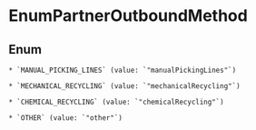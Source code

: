 
# EnumPartnerOutboundMethod

## Enum


    * `MANUAL_PICKING_LINES` (value: `"manualPickingLines"`)

    * `MECHANICAL_RECYCLING` (value: `"mechanicalRecycling"`)

    * `CHEMICAL_RECYCLING` (value: `"chemicalRecycling"`)

    * `OTHER` (value: `"other"`)



